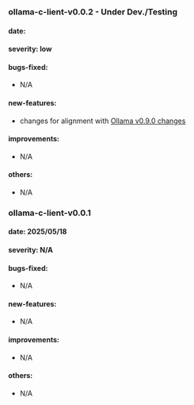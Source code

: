 ### ollama-c-lient-v0.0.2 - Under Dev./Testing

#### date: 
#### severity: low
#### bugs-fixed:
- N/A
#### new-features:
- changes for alignment with [Ollama v0.9.0 changes](https://github.com/ollama/ollama/releases/tag/v0.9.0)
#### improvements:
- N/A
#### others:
- N/A

### ollama-c-lient-v0.0.1

#### date: 2025/05/18
#### severity: N/A
#### bugs-fixed:
- N/A
#### new-features:
- N/A
#### improvements:
- N/A
#### others:
- N/A
